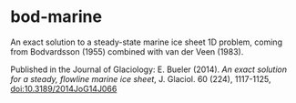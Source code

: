 bod-marine
==========

An exact solution to a steady-state marine ice sheet 1D problem, coming from Bodvardsson (1955) combined with van der Veen (1983).

Published in the Journal of Glaciology: E. Bueler (2014). _An exact solution for a steady, flowline marine ice sheet_, J. Glaciol. 60 (224), 1117-1125, [doi:10.3189/2014JoG14J066](http://dx.doi.org/10.3189/2014JoG14J066)
